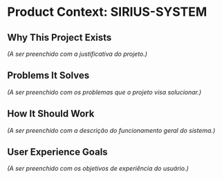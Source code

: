 # Product Context: SIRIUS-SYSTEM

## Why This Project Exists

*(A ser preenchido com a justificativa do projeto.)*

## Problems It Solves

*(A ser preenchido com os problemas que o projeto visa solucionar.)*

## How It Should Work

*(A ser preenchido com a descrição do funcionamento geral do sistema.)*

## User Experience Goals

*(A ser preenchido com os objetivos de experiência do usuário.)* 